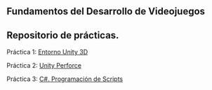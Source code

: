## Fundamentos del Desarrollo de Videojuegos
## Repositorio de prácticas.

Práctica 1: [Entorno Unity 3D](https://github.com/Jav1er98/FDV_Practica1)

Práctica 2: [Unity Perforce](https://github.com/Jav1er98/FDV_Practica2)

Práctica 3: [C#. Programación de Scripts](https://github.com/Jav1er98/FDV_Practica3)
